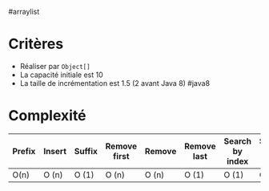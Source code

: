 #arraylist 

# Critères

- Réaliser par `Object[]`
- La capacité initiale est 10
- La taille de incrémentation est 1.5 (2 avant Java 8) #java8

# Complexité

| Prefix | Insert | Suffix | Remove first | Remove | Remove last | Search by index | Search by value |
| ------ | ------ | ------ | ------------ | ------ | ----------- | --------------- | --------------- |
| O(n)   | O (n)  | O (1)  | O (n)        | O (n)  | O (1)       | O (1)           | O (n)           | 
